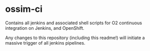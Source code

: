 # ossim-ci

Contains all jenkins and associated shell scripts for O2 continuous integration on Jenkins, and OpenShift.

Any changes to this repository (including this readme!) will initiate a massive trigger of all jenkins pipelines.
